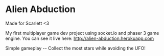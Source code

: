# Alien Abduction
Made for Scarlett <3

My first multiplayer game dev project using socket.io and phaser 3 game engine. You can see it live here: http://alien-abduction.herokuapp.com

Simple gameplay -- Collect the most stars while avoiding the UFO!
